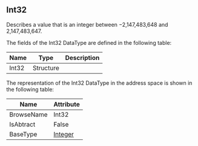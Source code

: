 <!-- datatype -->
## Int32
Describes a value that is an integer between −2,147,483,648  and 2,147,483,647.  
<!-- end of description -->
The fields of the Int32 DataType are defined in the following table:  

|Name|Type|Description|
|---|---|---|
|Int32|Structure||

The representation of the Int32 DataType in the address space is shown in the following table:  

|Name|Attribute|
|---|---|
|BrowseName|Int32|
|IsAbtract|False|
|BaseType|[Integer](../../../Part3/DataTypes/Integer/readme.md)|

